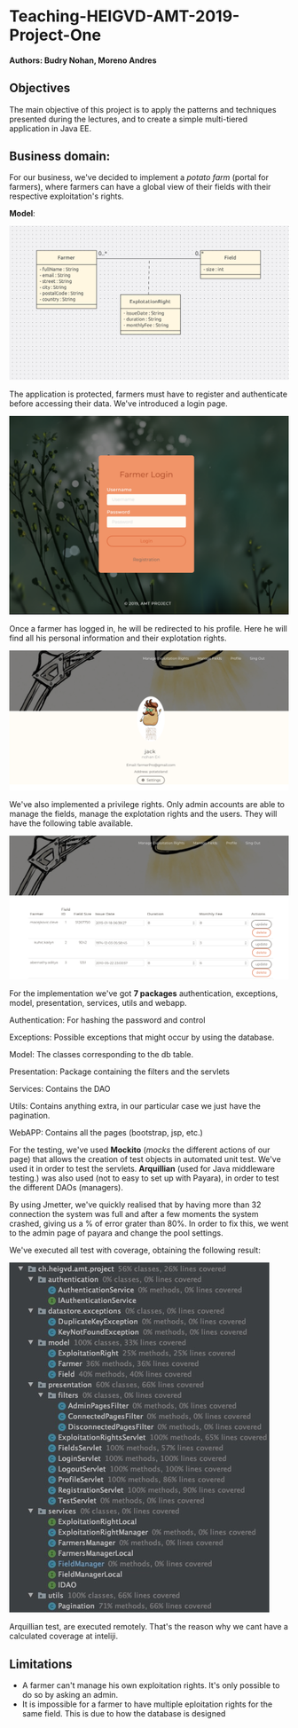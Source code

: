 # Teaching-HEIGVD-AMT-2019-Project-One

#### Authors: Budry Nohan, Moreno Andres

## Objectives

The main objective of this project is to apply the patterns and techniques presented during the lectures, and to create a simple multi-tiered application in Java EE.

## Business domain:

For our business, we've decided to implement a *potato farm* (portal for farmers), where farmers can have a global view of their fields with their respective exploitation's rights.  



**Model**:

![Model](images/Model.png)



The application is protected, farmers must have to register and authenticate before accessing their data. We've introduced a login page.

![Login](images/Login.png)



Once a farmer has logged in, he will be redirected to his profile. Here he will find all his personal information and their explotation rights.



![profil](images/profil.png)



We've  also implemented a privilege rights. Only admin accounts are able to manage the fields, manage the explotation rights and the users. They will have the following table available.



![ExplotationRight](images/ExplotationRight.png)



For the implementation we've got **7 packages** authentication, exceptions, model, presentation, services, utils and webapp. 

Authentication: For hashing the password and control

Exceptions: Possible exceptions that might occur by using the database.

Model: The classes corresponding to the db table.

Presentation: Package containing the filters and the servlets

Services: Contains the DAO

Utils: Contains anything extra, in our particular case we just have the pagination.

WebAPP: Contains all the pages (bootstrap, jsp, etc.)



For the testing, we've used **Mockito** (*mocks* the different actions of our page) that allows the creation of test objects in automated unit test. We've used it in order to test the servlets. **Arquillian** (used for Java middleware testing.) was also used (not to easy to set up with Payara), in order to test the different DAOs (managers).



By using Jmetter, we've quickly realised that by having more than 32 connection the system was full and after a few moments the system crashed, giving us a % of error grater than 80%. In order to fix this, we went to the admin page of payara and change the pool settings.



We've executed all test with coverage, obtaining the following result:

![TestCoverage](images/TestCoverage.jpeg)

Arquillian test, are executed remotely. That's the reason why we cant have a calculated coverage at inteliji.



## Limitations

- A farmer can't manage his own exploitation rights. It's only possible to do so by asking an admin.
- It is impossible for a farmer to have multiple eploitation rights for the same field. This is due to how the database is designed

